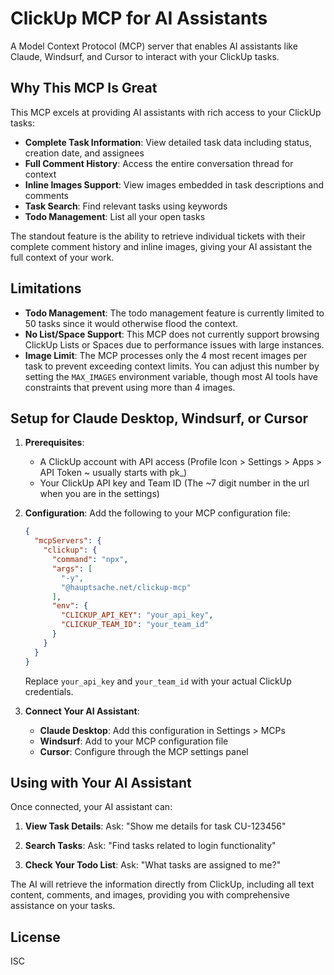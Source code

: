 # ClickUp MCP for AI Assistants

A Model Context Protocol (MCP) server that enables AI assistants like Claude, Windsurf, and Cursor to interact with your ClickUp tasks.

## Why This MCP Is Great

This MCP excels at providing AI assistants with rich access to your ClickUp tasks:

- **Complete Task Information**: View detailed task data including status, creation date, and assignees
- **Full Comment History**: Access the entire conversation thread for context
- **Inline Images Support**: View images embedded in task descriptions and comments
- **Task Search**: Find relevant tasks using keywords
- **Todo Management**: List all your open tasks

The standout feature is the ability to retrieve individual tickets with their complete comment history and inline images, giving your AI assistant the full context of your work.

## Limitations

- **Todo Management**: The todo management feature is currently limited to 50 tasks since it would otherwise flood the context.
- **No List/Space Support**: This MCP does not currently support browsing ClickUp Lists or Spaces due to performance issues with large instances.
- **Image Limit**: The MCP processes only the 4 most recent images per task to prevent exceeding context limits. You can adjust this number by setting the `MAX_IMAGES` environment variable, though most AI tools have constraints that prevent using more than 4 images.

## Setup for Claude Desktop, Windsurf, or Cursor

1. **Prerequisites**:
   - A ClickUp account with API access (Profile Icon > Settings > Apps > API Token ~ usually starts with pk_)
   - Your ClickUp API key and Team ID (The ~7 digit number in the url when you are in the settings)

2. **Configuration**:
   Add the following to your MCP configuration file:

   ```json
   {
     "mcpServers": {
       "clickup": {
         "command": "npx",
         "args": [
           "-y",
           "@hauptsache.net/clickup-mcp"
         ],
         "env": {
           "CLICKUP_API_KEY": "your_api_key",
           "CLICKUP_TEAM_ID": "your_team_id"
         }
       }
     }
   }
   ```

   Replace `your_api_key` and `your_team_id` with your actual ClickUp credentials.

3. **Connect Your AI Assistant**:
   - **Claude Desktop**: Add this configuration in Settings > MCPs
   - **Windsurf**: Add to your MCP configuration file
   - **Cursor**: Configure through the MCP settings panel

## Using with Your AI Assistant

Once connected, your AI assistant can:

1. **View Task Details**:
   Ask: "Show me details for task CU-123456"

2. **Search Tasks**:
   Ask: "Find tasks related to login functionality"

3. **Check Your Todo List**:
   Ask: "What tasks are assigned to me?"

The AI will retrieve the information directly from ClickUp, including all text content, comments, and images, providing you with comprehensive assistance on your tasks.

## License

ISC
